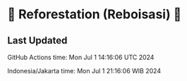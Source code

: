 
# 🌳 Reforestation (Reboisasi) 🌲

## Last Updated

GitHub Actions time: Mon Jul  1 14:16:06 UTC 2024

Indonesia/Jakarta time: Mon Jul  1 21:16:06 WIB 2024
